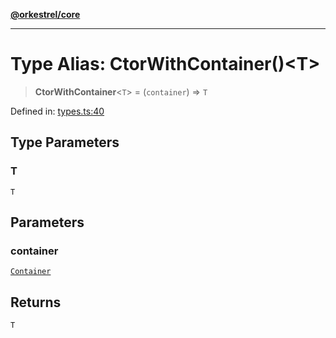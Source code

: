 [**@orkestrel/core**](../index.md)

***

# Type Alias: CtorWithContainer()\<T\>

> **CtorWithContainer**\<`T`\> = (`container`) => `T`

Defined in: [types.ts:40](https://github.com/orkestrel/core/blob/7cc3e19bc4a1e6f96f153d7b931686981208a465/src/types.ts#L40)

## Type Parameters

### T

`T`

## Parameters

### container

[`Container`](../classes/Container.md)

## Returns

`T`

